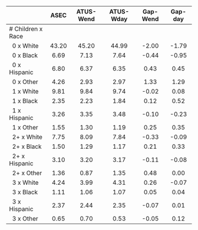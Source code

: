 
|                      |         ASEC |    ATUS-Wend |    ATUS-Wday |     Gap-Wend |      Gap-day |
| -------------------- | :----------: | :----------: | :----------: | :----------: | :----------: |
| # Children x Race    |              |              |              |              |              |
| &nbsp;&nbsp;0 x White |        43.20 |        45.20 |        44.99 |        -2.00 |        -1.79 |
| &nbsp;&nbsp;0 x Black |         6.69 |         7.13 |         7.64 |        -0.44 |        -0.95 |
| &nbsp;&nbsp;0 x Hispanic |         6.80 |         6.37 |         6.35 |         0.43 |         0.45 |
| &nbsp;&nbsp;0 x Other |         4.26 |         2.93 |         2.97 |         1.33 |         1.29 |
| &nbsp;&nbsp;1 x White |         9.81 |         9.84 |         9.74 |        -0.02 |         0.08 |
| &nbsp;&nbsp;1 x Black |         2.35 |         2.23 |         1.84 |         0.12 |         0.52 |
| &nbsp;&nbsp;1 x Hispanic |         3.26 |         3.35 |         3.48 |        -0.10 |        -0.23 |
| &nbsp;&nbsp;1 x Other |         1.55 |         1.30 |         1.19 |         0.25 |         0.35 |
| &nbsp;&nbsp;2+ x White |         7.75 |         8.09 |         7.84 |        -0.33 |        -0.09 |
| &nbsp;&nbsp;2+ x Black |         1.50 |         1.29 |         1.17 |         0.21 |         0.33 |
| &nbsp;&nbsp;2+ x Hispanic |         3.10 |         3.20 |         3.17 |        -0.11 |        -0.08 |
| &nbsp;&nbsp;2+ x Other |         1.36 |         0.87 |         1.35 |         0.48 |         0.00 |
| &nbsp;&nbsp;3 x White |         4.24 |         3.99 |         4.31 |         0.26 |        -0.07 |
| &nbsp;&nbsp;3 x Black |         1.11 |         1.06 |         1.07 |         0.05 |         0.04 |
| &nbsp;&nbsp;3 x Hispanic |         2.37 |         2.44 |         2.35 |        -0.07 |         0.01 |
| &nbsp;&nbsp;3 x Other |         0.65 |         0.70 |         0.53 |        -0.05 |         0.12 |

